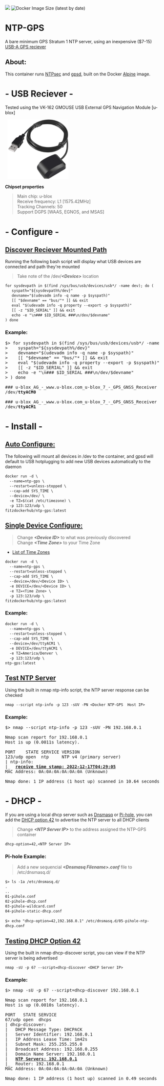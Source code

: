 
[<img src="https://img.shields.io/badge/dockerhub-Repo_Image-Important.svg?logo=Docker">](https://hub.docker.com/r/fitzdockerhub/ntp-gps)
![Docker Image Size (latest by date)](https://img.shields.io/docker/image-size/fitzdockerhub/ntp-gps)

# __NTP-GPS__ 
A bare minimum GPS Stratum 1 NTP server, using an inexpensive ($7-15) [USB-A GPS reciever](https://smile.amazon.com/s?k=usb+gps+receiver/)

## About:
This container runs [NTPsec](https://www.ntpsec.org/) and [gpsd](https://gpsd.io/), built on the Docker [Alpine](https://hub.docker.com/_/alpine) image.

# - USB Reciever -
Tested using the VK-162 GMOUSE USB External GPS Navigation Module [u-blox]

&ensp;<img src="images/USB-GPS-VK162.jpg" alt="USB Reciever" width="200"/>

**Chipset properties**
> Main chip: u-blox \
> Receive frequency: L1 [1575.42MHz] \
> Tracking Channels: 50 \
> Support DGPS [WAAS, EGNOS, and MSAS]

# - Configure -
## <u>Discover Reciever Mounted Path</u>
Running the following bash script will display what USB devices are connected and path they're mounted

> Take note of the /dev/___\<Device>___ location
 ```
for sysdevpath in $(find /sys/bus/usb/devices/usb*/ -name dev); do (
    syspath="${sysdevpath%/dev}"
    devname="$(udevadm info -q name -p $syspath)"
    [[ "$devname" == "bus/"* ]] && exit
    eval "$(udevadm info -q property --export -p $syspath)"
    [[ -z "$ID_SERIAL" ]] && exit
    echo -e "\n### $ID_SERIAL ###\n/dev/$devname"
) done
```
### Example:
<pre>
$> for sysdevpath in $(find /sys/bus/usb/devices/usb*/ -name dev); do (
>    syspath="${sysdevpath%/dev}"
>    devname="$(udevadm info -q name -p $syspath)"
>    [[ "$devname" == "bus/"* ]] && exit
>    eval "$(udevadm info -q property --export -p $syspath)"
>    [[ -z "$ID_SERIAL" ]] && exit
>    echo -e "\n### $ID_SERIAL ###\n/dev/$devname"
> ) done

### u-blox_AG_-_www.u-blox.com_u-blox_7_-_GPS_GNSS_Receiver ###
/dev/<b>ttyACM0</b>

### u-blox_AG_-_www.u-blox.com_u-blox_7_-_GPS_GNSS_Receiver ###
/dev/<b>ttyACM1</b>
</pre>

#  - Install -
## <u>Auto Configure:</u>
The following will mount all devices in /dev to the container, and gpsd will default to USB hotplugging to add new USB devices automatically to the daemon
```
docker run -d \
  --name=ntp-gps \
  --restart=unless-stopped \
  --cap-add SYS_TIME \
  --device=/dev/ \
  -e TZ=$(cat /etc/timezone) \
  -p 123:123/udp \
fitzdockerhub/ntp-gps:latest
```

## <u>Single Device Configure:</u>
>Change ___\<Device ID>___ to what was previously discovered \
Change ___\<Time Zone>___ to your Time Zone
* [List of Time Zones](https://en.wikipedia.org/wiki/List_of_tz_database_time_zones#List)

```
docker run -d \
  --name=ntp-gps \
  --restart=unless-stopped \
  --cap-add SYS_TIME \
  --device=/dev/<Device ID> \
  -e DEVICE=/dev/<Device ID> \
  -e TZ=<Time Zone> \
  -p 123:123/udp \
fitzdockerhub/ntp-gps:latest
```
### Example:
```
docker run -d \
  --name=ntp-gps \
  --restart=unless-stopped \
  --cap-add SYS_TIME \
  --device=/dev/ttyACM1 \
  -e DEVICE=/dev/ttyACM1 \
  -e TZ=America/Denver \
  -p 123:123/udp \
ntp-gps:latest
```

## <u>Test NTP Server</u>
Using the built in nmap ntp-info script, the NTP server response can be checked
```
nmap --script ntp-info -p 123 -sUV -PN <Docker NTP-GPS  Host IP>
```
### Example:
<pre>
$> nmap --script ntp-info -p 123 -sUV -PN 192.168.0.1

Nmap scan report for 192.168.0.1
Host is up (0.0011s latency).

PORT    STATE SERVICE VERSION
123/udp open  ntp     NTP v4 (primary server)
| ntp-info:
|_  <u><b>receive time stamp: 2022-12-17T04:29:05</b></u>
MAC Address: 0A:0A:0A:0A:0A:0A (Unknown)

Nmap done: 1 IP address (1 host up) scanned in 10.64 seconds
</pre>

# - DHCP -
If you are using a local dhcp server such as [Dnsmasq](https://dnsmasq.org/) or [Pi-hole](https://pi-hole.net/), you can add the [DHCP option 42](http://www.faqs.org/rfcs/rfc1769.html) to advertise the NTP server to all DHCP clients
>Change ___\<NTP Server IP>___ to the address assigned the NTP-GPS container
```
dhcp-option=42,<NTP Server IP>
```

### Pi-hole Example:
>Add a new sequencial ___\<Dnsmasq Filename>.conf___ file to /etc/dnsmasq.d/
```
$> ls -1a /etc/dnsmasq.d/
.
..
01-pihole.conf
02-pihole-dhcp.conf
03-pihole-wildcard.conf
04-pihole-static-dhcp.conf

$> echo "dhcp-option=42,192.168.0.1" /etc/dnsmasq.d/05-pihole-ntp-dhcp.conf
```
## <u>Testing DHCP Option 42</u>
Using the built in nmap dhcp-discover script, you can view if the NTP server is being advertised

```
nmap -sU -p 67 --script=dhcp-discover <DHCP Server IP>
```

### Example:
<pre>
$> nmap -sU -p 67 --script=dhcp-discover 192.168.0.1

Nmap scan report for 192.168.0.1
Host is up (0.0010s latency).

PORT   STATE SERVICE
67/udp open  dhcps
| dhcp-discover:
|   DHCP Message Type: DHCPACK
|   Server Identifier: 192.168.0.1
|   IP Address Lease Time: 1m42s
|   Subnet Mask: 255.255.255.0
|   Broadcast Address: 192.168.0.255
|   Domain Name Server: 192.168.0.1
|   <u><b>NTP Servers: 192.168.0.1</b></u>
|_  Router: 192.168.0.1
MAC Address: 0A:0A:0A:0A:0A:0A (Unknown)

Nmap done: 1 IP address (1 host up) scanned in 0.49 seconds
</pre>
